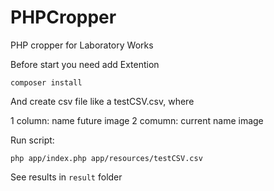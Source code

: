 # PHPCropper
PHP cropper for Laboratory Works

Before start you need add Extention

<code>composer install</code>

And create csv file like a testCSV.csv, where

1 column: name future image
2 comumn: current name image

Run script:

<code>php app/index.php app/resources/testCSV.csv</code>


See results in <code>result</code> folder 
